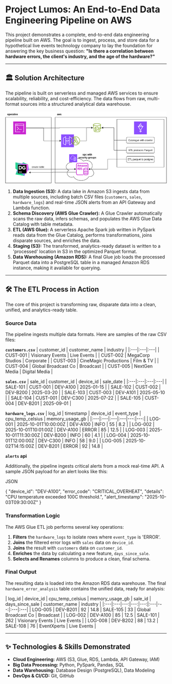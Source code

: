 # Project Lumos: An End-to-End Data Engineering Pipeline on AWS

This project demonstrates a complete, end-to-end data engineering pipeline built on AWS. The goal is to ingest, process, and store data for a hypothetical live events technology company to lay the foundation for answering the key business question: **"Is there a correlation between hardware errors, the client's industry, and the age of the hardware?"**

---

## 🏛️ Solution Architecture

The pipeline is built on serverless and managed AWS services to ensure scalability, reliability, and cost-efficiency. The data flows from raw, multi-format sources into a structured analytical data warehouse.

![Project Architecture Diagram](GlueHardwareCorrelation.png)

1.  **Data Ingestion (S3):** A data lake in Amazon S3 ingests data from multiple sources, including batch CSV files (`customers`, `sales`, `hardware_logs`) and real-time JSON alerts from an API Gateway and Lambda function.
2.  **Schema Discovery (AWS Glue Crawler):** A Glue Crawler automatically scans the raw data, infers schemas, and populates the AWS Glue Data Catalog with table metadata.
3.  **ETL (AWS Glue):** A serverless Apache Spark job written in PySpark reads data from the Glue Catalog, performs transformations, joins disparate sources, and enriches the data.
4.  **Staging (S3):** The transformed, analytics-ready dataset is written to a 'processed' location in S3 in the optimized Parquet format.
5.  **Data Warehousing (Amazon RDS):** A final Glue job loads the processed Parquet data into a PostgreSQL table in a managed Amazon RDS instance, making it available for querying.

---

## 🛠️ The ETL Process in Action

The core of this project is transforming raw, disparate data into a clean, unified, and analytics-ready table.

### Source Data

The pipeline ingests multiple data formats. Here are samples of the raw CSV files:

**`customers.csv`**
| customer_id | customer_name | industry |
|:---|:---|:---|
| CUST-001 | Visionary Events | Live Events |
| CUST-002 | MegaCorp Studios | Corporate |
| CUST-003 | CineMagic Productions | Film & TV |
| CUST-004 | Global Broadcast Co | Broadcast |
| CUST-005 | NextGen Media | Digital Media |

**`sales.csv`**
| sale_id | customer_id | device_id | sale_date |
|:---|:---|:---|:---|
| SALE-101 | CUST-001 | DEV-A100 | 2025-01-15 |
| SALE-102 | CUST-002 | DEV-B200 | 2025-03-20 |
| SALE-103 | CUST-003 | DEV-A101 | 2025-05-10 |
| SALE-104 | CUST-001 | DEV-C300 | 2025-07-22 |
| SALE-105 | CUST-004 | DEV-B201 | 2025-09-01 |

**`hardware_logs.csv`**
| log_id | timestamp | device_id | event_type | cpu_temp_celsius | memory_usage_gb |
|:---|:---|:---|:---|---:|---:|
| LOG-001 | 2025-10-01T10:00:00Z | DEV-A100 | INFO | 55 | 8.2 |
| LOG-002 | 2025-10-01T10:01:00Z | DEV-A100 | ERROR | 85 | 12.5 |
| LOG-003 | 2025-10-01T11:30:00Z | DEV-B200 | INFO | 60 | 4.1 |
| LOG-004 | 2025-10-01T12:00:00Z | DEV-C300 | INFO | 58 | 9.0 |
| LOG-005 | 2025-10-02T14:15:00Z | DEV-B201 | ERROR | 92 | 14.8 |

**`alerts` api**

Additionally, the pipeline ingests critical alerts from a mock real-time API. A sample JSON payload for an alert looks like this:

JSON

{
  "device_id": "DEV-A100",
  "error_code": "CRITICAL_OVERHEAT",
  "details": "CPU temperature exceeded 100C threshold.",
  "alert_timestamp": "2025-10-03T09:30:00Z"
}

### Transformation Logic

The AWS Glue ETL job performs several key operations:
1.  **Filters** the `hardware_logs` to isolate rows where `event_type` is 'ERROR'.
2.  **Joins** the filtered error logs with `sales` data on `device_id`.
3.  **Joins** the result with `customers` data on `customer_id`.
4.  **Enriches** the data by calculating a new feature, `days_since_sale`.
5.  **Selects and Renames** columns to produce a clean, final schema.

### Final Output

The resulting data is loaded into the Amazon RDS data warehouse. The final `hardware_error_analysis` table contains the unified data, ready for analysis:

| log_id | device_id | cpu_temp_celsius | memory_usage_gb | sale_id | days_since_sale | customer_name | industry |
|:---|:---|---:|---:|---:|:---|---:|:---|:---|
| LOG-005 | DEV-B201 | 92 | 14.8 | SALE-105 | 33 | Global Broadcast Co | Broadcast |
| LOG-002 | DEV-A100 | 85 | 12.5 | SALE-101 | 262 | Visionary Events | Live Events |
| LOG-008 | DEV-B202 | 88 | 13.2 | SALE-108 | 76 | EventXperts | Live Events |

---

## ✨ Technologies & Skills Demonstrated

* **Cloud Engineering:** AWS (S3, Glue, RDS, Lambda, API Gateway, IAM)
* **Big Data Processing:** Python, PySpark, Pandas, SQL
* **Data Warehousing:** Database Design (PostgreSQL), Data Modeling
* **DevOps & CI/CD:** Git, GitHub